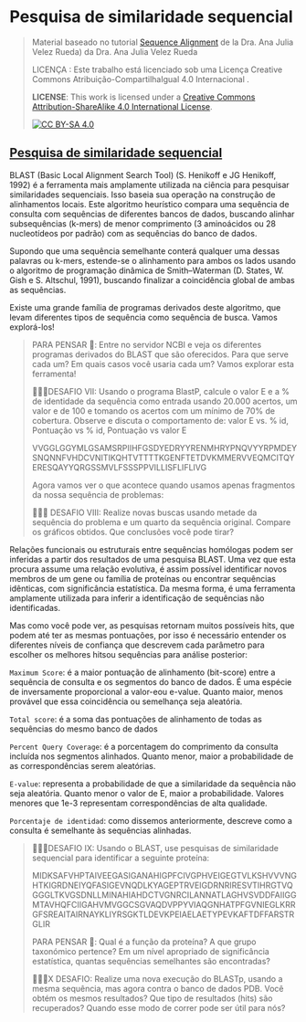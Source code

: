 # Pesquisa de similaridade sequencial
> Material baseado no tutorial [Sequence Alignment](https://github.com/AJVelezRueda/Introduccion_a_la_Bioinformatica/blob/master/Teorico_Practicos/Bioinform%C3%A1tica_Primeros_pasos/Alineamientos_secuenciales.md) de la Dra. Ana Julia Velez Rueda) da Dra. Ana Julia Velez Rueda
>
> LICENÇA : Este trabalho está licenciado sob uma Licença Creative Commons Atribuição-CompartilhaIgual 4.0 Internacional .
>
> **LICENSE**: This work is licensed under a
[Creative Commons Attribution-ShareAlike 4.0 International License][cc-by-sa].
>
>[![CC BY-SA 4.0][cc-by-sa-image]][cc-by-sa]

[cc-by-sa]: http://creativecommons.org/licenses/by-sa/4.0/
[cc-by-sa-image]: https://licensebuttons.net/l/by-sa/4.0/88x31.png
[cc-by-sa-shield]: https://img.shields.io/badge/License-CC%20BY--SA%204.0-lightgrey.svg


## [Pesquisa de similaridade sequencial](#Blast)

BLAST (Basic Local Alignment Search Tool) (S. Henikoff e JG Henikoff, 1992) é a ferramenta mais amplamente utilizada na ciência para pesquisar similaridades sequenciais. Isso baseia sua operação na construção de alinhamentos locais. Este algoritmo heurístico compara uma sequência de consulta com sequências de diferentes bancos de dados, buscando alinhar subsequências (k-mers) de menor comprimento (3 aminoácidos ou 28 nucleotídeos por padrão) com as sequências do banco de dados.

Supondo que uma sequência semelhante conterá qualquer uma dessas palavras ou k-mers, estende-se o alinhamento para ambos os lados usando o algoritmo de programação dinâmica de Smith–Waterman (D. States, W. Gish e S. Altschul, 1991), buscando finalizar a coincidência global de ambas as sequências.

Existe uma grande família de programas derivados deste algoritmo, que levam diferentes tipos de sequência como sequência de busca. Vamos explorá-los!

> PARA PENSAR 🤔: Entre no servidor NCBI e veja os diferentes programas derivados do BLAST que são oferecidos. Para que serve cada um? Em quais casos você usaria cada um?
Vamos explorar esta ferramenta!
>
>🧗🏻‍♀️DESAFIO VII: Usando o programa BlastP, calcule o valor E e a % de identidade da sequência como entrada usando 20.000 acertos, um valor e de 100 e tomando os acertos com um mínimo de 70% de cobertura. Observe e discuta o comportamento de: valor E vs. % id, Pontuação vs % id, Pontuação vs valor E
>
>VVGGLGGYMLGSAMSRPIIHFGSDYEDRYYRENMHRYPNQVYYRPMDEYSNQNNFVHDCVNITIKQHTVTTTTKGENFTETDVKMMERVVEQMCITQYERESQAYYQRGSSMVLFSSSPPVILLISFLIFLIVG
>
>Agora vamos ver o que acontece quando usamos apenas fragmentos da nossa sequência de problemas:
>
>🧗🏻‍♀️ DESAFIO VIII: Realize novas buscas usando metade da sequência do problema e um quarto da sequência original. Compare os gráficos obtidos. Que conclusões você pode tirar?
>

Relações funcionais ou estruturais entre sequências homólogas podem ser inferidas a partir dos resultados de uma pesquisa BLAST. Uma vez que esta procura assume uma relação evolutiva, é assim possível identificar novos membros de um gene ou família de proteínas ou encontrar sequências idênticas, com significância estatística. Da mesma forma, é uma ferramenta amplamente utilizada para inferir a identificação de sequências não identificadas.

Mas como você pode ver, as pesquisas retornam muitos possíveis hits, que podem até ter as mesmas pontuações, por isso é necessário entender os diferentes níveis de confiança que descrevem cada parâmetro para escolher os melhores hitsou sequências para análise posterior:

`Maximum Score`: é a maior pontuação de alinhamento (bit-score) entre a sequência de consulta e os segmentos do banco de dados. É uma espécie de inversamente proporcional a valor-eou e-value. Quanto maior, menos provável que essa coincidência ou semelhança seja aleatória.

`Total score`: é a soma das pontuações de alinhamento de todas as sequências do mesmo banco de dados

`Percent Query Coverage`: é a porcentagem do comprimento da consulta incluída nos segmentos alinhados. Quanto menor, maior a probabilidade de as correspondências serem aleatórias.

`E-value`: representa a probabilidade de que a similaridade da sequência não seja aleatória. Quanto menor o valor de E, maior a probabilidade. Valores menores que 1e-3 representam correspondências de alta qualidade.

`Porcentaje de identidad`: como dissemos anteriormente, descreve como a consulta é semelhante às sequências alinhadas.

>
>🧗🏻‍♀️DESAFIO IX: Usando o BLAST, use pesquisas de similaridade sequencial para identificar a seguinte proteína:
>
>MIDKSAFVHPTAIVEEGASIGANAHIGPFCIVGPHVEIGEGTVLKSHVVVNGHTKIGRDNEIYQFASIGEVNQDLKYAGEPTRVEIGDRNRIRESVTIHRGTVQGGGLTKVGSDNLLMINAHIAHDCTVGNRCILANNATLAGHVSVDDFAIIGGMTAVHQFCIIGAHVMVGGCSGVAQDVPPYVIAQGNHATPFGVNIEGLKRRGFSREAITAIRNAYKLIYRSGKTLDEVKPEIAELAETYPEVKAFTDFFARSTRGLIR
>
>PARA PENSAR 🤔: Qual é a função da proteína? A que grupo taxonómico pertence? Em um nível apropriado de significância estatística, quantas sequências semelhantes são encontradas?
>
>🧗🏻‍♀️X DESAFIO: Realize uma nova execução do BLASTp, usando a mesma sequência, mas agora contra o banco de dados PDB. Você obtém os mesmos resultados? Que tipo de resultados (hits) são recuperados? Quando esse modo de correr pode ser útil para nós?
>

